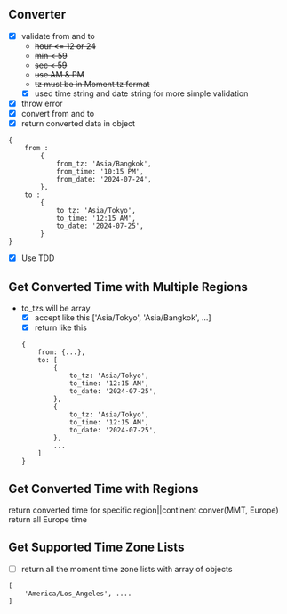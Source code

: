 ## Converter

- [x] validate from and to
  - ~~hour <= 12 or 24~~
  - ~~min < 59~~
  - ~~sec < 59~~
  - ~~use AM & PM~~
  - ~~tz must be in Moment tz format~~
  - [x] used time string and date string for more simple validation
- [x] throw error
- [x] convert from and to
- [x] return converted data in object

```
{
    from :
        {
            from_tz: 'Asia/Bangkok',
            from_time: '10:15 PM',
            from_date: '2024-07-24',
        },
    to :
        {
            to_tz: 'Asia/Tokyo',
            to_time: '12:15 AM',
            to_date: '2024-07-25',
        }
}
```

- [x] Use TDD

## Get Converted Time with Multiple Regions

- to_tzs will be array
  - [x] accept like this ['Asia/Tokyo', 'Asia/Bangkok', ...]
  - [x] return like this
  ```
  {
      from: {...},
      to: [
          {
              to_tz: 'Asia/Tokyo',
              to_time: '12:15 AM',
              to_date: '2024-07-25',
          },
          {
              to_tz: 'Asia/Tokyo',
              to_time: '12:15 AM',
              to_date: '2024-07-25',
          },
          ...
      ]
  }
  ```

## Get Converted Time with Regions

return converted time for specific region||continent
conver(MMT, Europe) return all Europe time

## Get Supported Time Zone Lists

- [ ] return all the moment time zone lists with array of objects

```
[
    'America/Los_Angeles', ....
]

```
